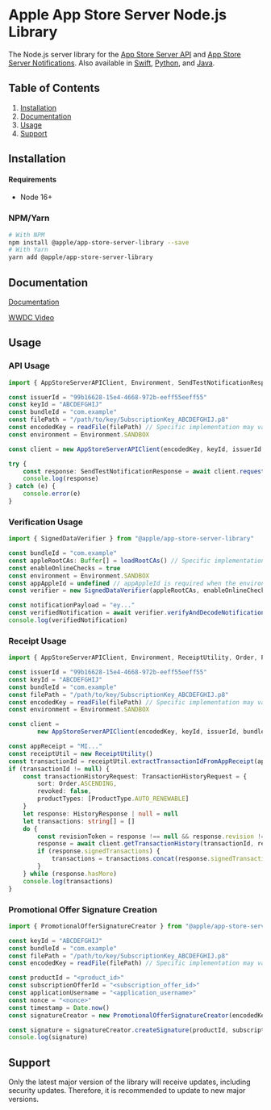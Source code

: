 # Apple App Store Server Node.js Library
The Node.js server library for the [App Store Server API](https://developer.apple.com/documentation/appstoreserverapi) and [App Store Server Notifications](https://developer.apple.com/documentation/appstoreservernotifications). Also available in [Swift](https://github.com/apple/app-store-server-library-swift), [Python](https://github.com/apple/app-store-server-library-python), and [Java](https://github.com/apple/app-store-server-library-java).

## Table of Contents
1. [Installation](#installation)
2. [Documentation](#documentation)
3. [Usage](#usage)
4. [Support](#support)

## Installation

#### Requirements

- Node 16+

### NPM/Yarn
```bash
# With NPM
npm install @apple/app-store-server-library --save
# With Yarn
yarn add @apple/app-store-server-library
```

## Documentation

[Documentation](https://apple.github.io/app-store-server-library-node/)

[WWDC Video](https://developer.apple.com/videos/play/wwdc2023/10143/)
## Usage

### API Usage

```typescript
import { AppStoreServerAPIClient, Environment, SendTestNotificationResponse } from "@apple/app-store-server-library"

const issuerId = "99b16628-15e4-4668-972b-eeff55eeff55"
const keyId = "ABCDEFGHIJ"
const bundleId = "com.example"
const filePath = "/path/to/key/SubscriptionKey_ABCDEFGHIJ.p8"
const encodedKey = readFile(filePath) // Specific implementation may vary
const environment = Environment.SANDBOX

const client = new AppStoreServerAPIClient(encodedKey, keyId, issuerId, bundleId, environment)

try {
    const response: SendTestNotificationResponse = await client.requestTestNotification()
    console.log(response)
} catch (e) {
    console.error(e)
}
```

### Verification Usage

```typescript
import { SignedDataVerifier } from "@apple/app-store-server-library"

const bundleId = "com.example"
const appleRootCAs: Buffer[] = loadRootCAs() // Specific implementation may vary
const enableOnlineChecks = true
const environment = Environment.SANDBOX
const appAppleId = undefined // appAppleId is required when the environment is Production
const verifier = new SignedDataVerifier(appleRootCAs, enableOnlineChecks, environment, bundleId, appAppleId)

const notificationPayload = "ey..."
const verifiedNotification = await verifier.verifyAndDecodeNotification(notificationPayload)
console.log(verifiedNotification)
```

### Receipt Usage

```typescript
import { AppStoreServerAPIClient, Environment, ReceiptUtility, Order, ProductType, HistoryResponse, TransactionHistoryRequest } from "@apple/app-store-server-library"

const issuerId = "99b16628-15e4-4668-972b-eeff55eeff55"
const keyId = "ABCDEFGHIJ"
const bundleId = "com.example"
const filePath = "/path/to/key/SubscriptionKey_ABCDEFGHIJ.p8"
const encodedKey = readFile(filePath) // Specific implementation may vary
const environment = Environment.SANDBOX

const client =
        new AppStoreServerAPIClient(encodedKey, keyId, issuerId, bundleId, environment)

const appReceipt = "MI..."
const receiptUtil = new ReceiptUtility()
const transactionId = receiptUtil.extractTransactionIdFromAppReceipt(appReceipt)
if (transactionId != null) {
    const transactionHistoryRequest: TransactionHistoryRequest = {
        sort: Order.ASCENDING,
        revoked: false,
        productTypes: [ProductType.AUTO_RENEWABLE]
    }
    let response: HistoryResponse | null = null
    let transactions: string[] = []
    do {
        const revisionToken = response !== null && response.revision !== null ? response.revision : null
        response = await client.getTransactionHistory(transactionId, revisionToken, transactionHistoryRequest)
        if (response.signedTransactions) {
            transactions = transactions.concat(response.signedTransactions)
        }
    } while (response.hasMore)
    console.log(transactions)
}
```

### Promotional Offer Signature Creation

```typescript
import { PromotionalOfferSignatureCreator } from "@apple/app-store-server-library"

const keyId = "ABCDEFGHIJ"
const bundleId = "com.example"
const filePath = "/path/to/key/SubscriptionKey_ABCDEFGHIJ.p8"
const encodedKey = readFile(filePath) // Specific implementation may vary

const productId = "<product_id>"
const subscriptionOfferId = "<subscription_offer_id>"
const applicationUsername = "<application_username>"
const nonce = "<nonce>"
const timestamp = Date.now()
const signatureCreator = new PromotionalOfferSignatureCreator(encodedKey, keyId, bundleId)

const signature = signatureCreator.createSignature(productId, subscriptionOfferId, applicationUsername, nonce, timestamp)
console.log(signature)
```

## Support

Only the latest major version of the library will receive updates, including security updates. Therefore, it is recommended to update to new major versions.
